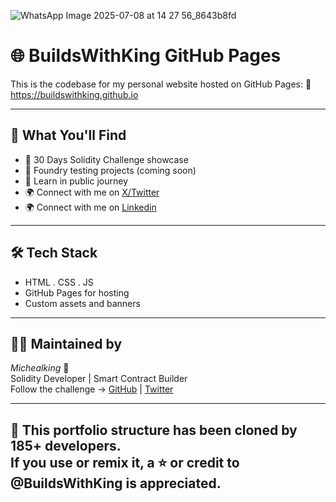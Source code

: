 
![WhatsApp Image 2025-07-08 at 14 27 56_8643b8fd](https://github.com/user-attachments/assets/8bd04893-4e32-41dc-a2b2-41cdb61af4c7)


# 🌐 BuildsWithKing GitHub Pages

This is the codebase for my personal website hosted on GitHub Pages:
🔗 https://buildswithking.github.io

---

## 🚀 What You'll Find

- 📜 30 Days Solidity Challenge showcase
- 🧪 Foundry testing projects (coming soon)
- 🧠 Learn in public journey
- 🌍 Connect with me on [X/Twitter](https://x.com/BuildsWithKing)
- 🌍 Connect with me on [Linkedin](https://www.linkedin.com/in/christian-michealking-89724434a?utm_source=share&utm_campaign=share_via&utm_content=profile&utm_medium=android_app)

---

## 🛠 Tech Stack

- HTML . CSS . JS
- GitHub Pages for hosting
- Custom assets and banners

---

## 🧑‍💻 Maintained by

*Michealking* 👑  
Solidity Developer | Smart Contract Builder  
Follow the challenge → [GitHub](https://github.com/BuildsWithKing) | [Twitter](https://x.com/BuildsWithKing)

---
👋 This portfolio structure has been cloned by 185+ developers.  
If you use or remix it, a ⭐ or credit to @BuildsWithKing is appreciated.
---
